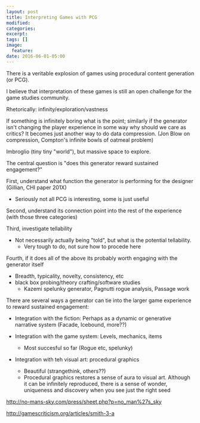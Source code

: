 ```yaml
---
layout: post
title: Interpreting Games with PCG
modified:
categories: 
excerpt:
tags: []
image:
  feature:
date: 2016-06-01-05:00
---
```


There is a veritable explosion of games using procedural content generation (or PCG).

I believe that interpretation of these games is still an open challenge for the game studies community.

Rhetorically: infinity/exploration/vastness

If something is infinitely boring what is the point; similarly if the generator isn't changing the player experience in some way why should we care as critics?
It becomes just another way to do data compression.
(Jon Blow on compression, Compton's infinite bowls of oatmeal problem)

Imbroglio (tiny tiny "world"), but massive space to explore.

The central question is "does this generator reward sustained engagement?"

First, understand what function the generator is performing for the designer (Gillian, CHI paper 201X)
 - Seriously not all PCG is interesting, some is just useful

Second, understand its connection point into the rest of the experience (with those three categories)

Third, investigate tellability
  - Not necessarily actually being "told",  but what is the potential tellability.
    - Very tough to do, not sure how to procede here

Fourth, if it does all of the above its probably worth engaging with the generator itself
  - Breadth, typicality, novelty, consistency, etc
  - black box probing/theory crafting/software studies
    - Kazemi spelunky generator, Pagnutti rogue analysis, Passage work




There are several ways a generator can tie into the larger game experience to reward sustained engagement:

- Integration with the fiction: Perhaps as a dynamic or generative narrative system (Facade, Icebound, more??)

- Integration with the game system: Levels, mechanics, items
  - Most succesful so far (Rogue etc, spelunky)

- Integration with teh visual art: procedural graphics
  - Beautiful (strangethink, others??)
  - Procedural graphics restores a sense of aura to visual art.
Although it can be infinitely reproduced, there is a sense of wonder, uniqueness and discovery when you see just the right seed


http://no-mans-sky.com/press/sheet.php?p=no_man%27s_sky

http://gamescriticism.org/articles/smith-3-a
